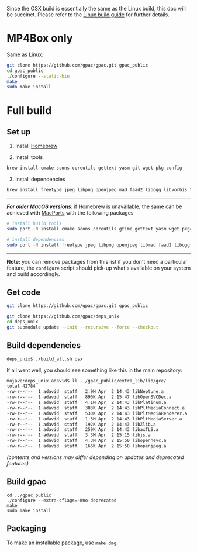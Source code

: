 Since the OSX build is essentially the same as the Linux build, this doc will be succinct. Please refer to the [Linux build guide](GPAC-Build-Guide-for-Linux) for further details. 


# MP4Box only

Same as Linux:

```bash
git clone https://github.com/gpac/gpac.git gpac_public
cd gpac_public
./configure --static-bin
make
sudo make install
```

# Full build

## Set up 

1. Install [Homebrew](https://brew.sh/)

2. Install tools

```bash
brew install cmake scons coreutils gettext yasm git wget pkg-config
```

3. Install dependencies

```bash
brew install freetype jpeg libpng openjpeg mad faad2 libogg libvorbis theora a52dec ffmpeg x264 aom xvid openssl@1.1 sdl2 libcaca kvazaar
```


<hr>

***For older MacOS versions***: if Homebrew is unavailable, the same can be achieved with [MacPorts](https://www.macports.org/) with the following packages

```bash
# install build tools
sudo port -N install cmake scons coreutils gtime gettext yasm wget pkgconfig

# install dependencies 
sudo port -N install freetype jpeg libpng openjpeg libmad faad2 libogg libvorbis libtheora a52dec ffmpeg6 x264 aom xvid openssl libsdl2
```

<hr>

**Note:** you can remove packages from this list if you don't need a particular feature, the `configure` script should pick-up what's available on your system and build accordingly. 

## Get code

```bash
git clone https://github.com/gpac/gpac.git gpac_public

git clone https://github.com/gpac/deps_unix
cd deps_unix
git submodule update --init --recursive --force --checkout
```

## Build dependencies

```bash
deps_unix$ ./build_all.sh osx
```

If all went well, you should see something like this in the main repository: 

```bash
mojave:deps_unix adavid$ ll ../gpac_public/extra_lib/lib/gcc/
total 42784
-rw-r--r--  1 adavid  staff   2.9M Apr  2 14:43 libNeptune.a
-rw-r--r--  1 adavid  staff   890K Apr  2 15:47 libOpenSVCDec.a
-rw-r--r--  1 adavid  staff   4.1M Apr  2 14:43 libPlatinum.a
-rw-r--r--  1 adavid  staff   383K Apr  2 14:43 libPltMediaConnect.a
-rw-r--r--  1 adavid  staff   530K Apr  2 14:43 libPltMediaRenderer.a
-rw-r--r--  1 adavid  staff   1.5M Apr  2 14:43 libPltMediaServer.a
-rw-r--r--  1 adavid  staff   192K Apr  2 14:43 libZlib.a
-rw-r--r--  1 adavid  staff   259K Apr  2 14:43 libaxTLS.a
-rw-r--r--  1 adavid  staff   3.3M Apr  2 15:15 libjs.a
-rw-r--r--  1 adavid  staff   4.3M Apr  2 15:50 libopenhevc.a
-rw-r--r--  1 adavid  staff   166K Apr  2 15:50 libopenjpeg.a
```

_(contents and versions may differ depending on updates and deprecated features)_

## Build gpac

```
cd ../gpac_public
./configure --extra-cflags=-Wno-deprecated
make
sudo make install
```

## Packaging

To make an installable package, use `make dmg`. 
